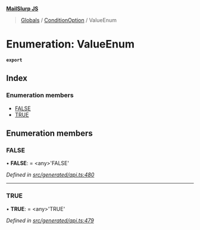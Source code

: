 **[MailSlurp JS](../README.md)**

> [Globals](../README.md) / [ConditionOption](../modules/conditionoption.md) / ValueEnum

# Enumeration: ValueEnum

**`export`** 

## Index

### Enumeration members

* [FALSE](conditionoption.valueenum.md#false)
* [TRUE](conditionoption.valueenum.md#true)

## Enumeration members

### FALSE

•  **FALSE**:  = \<any>'FALSE'

*Defined in [src/generated/api.ts:480](https://github.com/mailslurp/mailslurp-client/blob/24bff2e/src/generated/api.ts#L480)*

___

### TRUE

•  **TRUE**:  = \<any>'TRUE'

*Defined in [src/generated/api.ts:479](https://github.com/mailslurp/mailslurp-client/blob/24bff2e/src/generated/api.ts#L479)*
